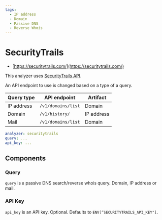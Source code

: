 ```yaml
---
tags:
  - IP address
  - Domain
  - Passive DNS
  - Reverse Whois
---
```


# SecurityTrails

- [https://securitytrails.com/](https://securitytrails.com/)

This analyzer uses [SecurityTrails API](https://docs.securitytrails.com/docs).

An API endpoint to use is changed based on a type of a query.

| Query type | API endpoint       | Artifact   |
| ---------- | ------------------ | ---------- |
| IP address | `/v1/domains/list` | Domain     |
| Domain     | `/v1/history/`     | IP address |
| Mail       | `/v1/domains/list` | Domain     |

```yaml
analyzer: securitytrails
query: ...
api_key: ...
```

## Components

### Query

`query` is a passive DNS search/reverse whois query. Domain, IP address or mail.

### API Key

`api_key` is an API key. Optional. Defaults to `ENV[”SECURITYTRAILS_API_KEY"]`.
